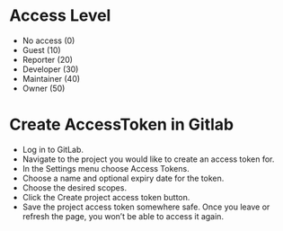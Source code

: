 # Access Level
- No access (0)
- Guest (10)
- Reporter (20)
- Developer (30)
- Maintainer (40)
- Owner (50) 

# Create AccessToken in Gitlab
- Log in to GitLab.
- Navigate to the project you would like to create an access token for.
- In the Settings menu choose Access Tokens.
- Choose a name and optional expiry date for the token.
- Choose the desired scopes.
- Click the Create project access token button.
- Save the project access token somewhere safe. Once you leave or refresh the page, you won’t be able to access it again.
